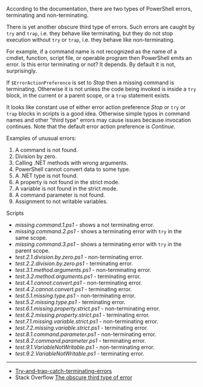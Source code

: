 
According to the documentation, there are two types of PowerShell errors,
terminating and non-terminating.

There is yet another obscure third type of errors. Such errors are caught by
`try` and `trap`, i.e. they behave like terminating, but they do not stop
execution without `try` or `trap`, i.e. they behave like non-terminating.

For example, if a command name is not recognized as the name of a cmdlet,
function, script file, or operable program then PowerShell emits an error. Is
this error terminating or not? It depends. By default it is not, surprisingly.

If `$ErrorActionPreference` is set to *Stop* then a missing command is
terminating. Otherwise it is not unless the code being invoked is inside a
`try` block, in the current or a parent scope, or a `trap` statement exists.

It looks like constant use of either error action preference *Stop* or `try` or
`trap` blocks in scripts is a good idea. Otherwise simple typos in command
names and other "third type" errors may cause issues because invocation
continues. Note that the default error action preference is *Continue*.

Examples of unusual errors:

1. A command is not found.
1. Division by zero.
1. Calling .NET methods with wrong arguments.
1. PowerShell cannot convert data to some type.
1. A .NET type is not found.
1. A property is not found in the strict mode.
1. A variable is not found in the strict mode.
1. A command parameter is not found.
1. Assignment to not writable variables.

Scripts

- *missing.command.1.ps1* - shows a not terminating error.
- *missing.command.2.ps1* - shows a terminating error with `try` in the same scope.
- *missing.command.3.ps1* - shows a terminating error with `try` in the parent scope.
- *test.2.1.division.by.zero.ps1* - non-terminating error.
- *test.2.2.division.by.zero.ps1* - terminating error.
- *test.3.1.method.arguments.ps1* - non-terminating error.
- *test.3.2.method.arguments.ps1* - terminating error.
- *test.4.1.cannot.convert.ps1* - non-terminating error.
- *test.4.2.cannot.convert.ps1* - terminating error.
- *test.5.1.missing.type.ps1* - non-terminating error.
- *test.5.2.missing.type.ps1* - terminating error.
- *test.6.1.missing.property.strict.ps1* - non-terminating error.
- *test.6.2.missing.property.strict.ps1* - terminating error.
- *test.7.1.missing.variable.strict.ps1* - non-terminating error.
- *test.7.2.missing.variable.strict.ps1* - terminating error.
- *test.8.1.command.parameter.ps1* - non-terminating error.
- *test.8.2.command.parameter.ps1* - terminating error.
- *test.9.1.VariableNotWritable.ps1* - non-terminating error.
- *test.9.2.VariableNotWritable.ps1* - terminating error.

---

- [Try-and-trap-catch-terminating-errors](../Try-and-trap-catch-terminating-errors)
- Stack Overflow [The obscure third type of error](http://stackoverflow.com/q/29883990/323582)
